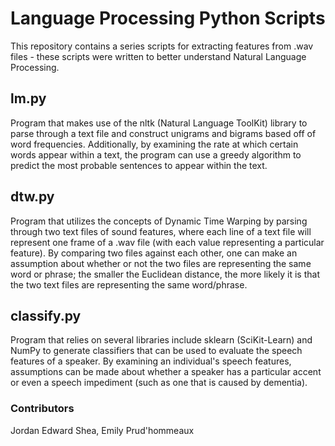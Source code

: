 # Language Processing Python Scripts 
This repository contains a series scripts for extracting features from .wav files - these scripts were written to better understand Natural Language Processing.
## lm.py
Program that makes use of the nltk (Natural Language ToolKit) library to parse through a text file and construct unigrams and bigrams based off of word frequencies. Additionally, by examining the rate at which certain words appear within a text, the program can use a greedy algorithm to predict the most probable sentences to appear within the text. 
## dtw.py
Program that utilizes the concepts of Dynamic Time Warping by parsing through two text files of sound features, where each line of a text file will represent one frame of a .wav file (with each value representing a particular feature). By comparing two files against each other, one can make an assumption about whether or not the two files are representing the same word or phrase; the smaller the Euclidean distance, the more likely it is that the two text files are representing the same word/phrase.
## classify.py
Program that relies on several libraries include sklearn (SciKit-Learn) and NumPy to generate classifiers that can be used to evaluate the speech features of a speaker. By examining an individual's speech features, assumptions can be made about whether a speaker has a particular accent or even a speech impediment (such as one that is caused by dementia).
### Contributors
Jordan Edward Shea, Emily Prud'hommeaux
